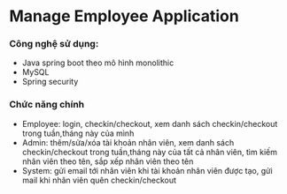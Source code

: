 # Manage Employee Application

### Công nghệ sử dụng: 
- Java spring boot theo mô hình monolithic
- MySQL
- Spring security

### Chức năng chính 
- Employee: login, checkin/checkout, xem danh sách checkin/checkout trong tuần,tháng này của mình
- Admin: thêm/sửa/xóa tài khoản nhân viên, xem danh sách checkin/checkout trong tuần,tháng này của tất cả nhân viên, tìm kiếm nhân viên theo tên, sắp xếp nhân viên theo tên
- System: gửi email tới nhân viên khi tài khoản nhân viên được tạo, gửi mail khi nhân viên quên checkin/checkout
